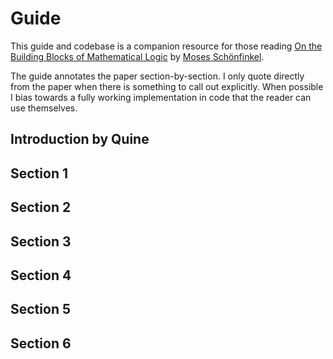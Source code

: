 # Guide

This guide and codebase is a companion resource for those reading [On the Building Blocks of Mathematical Logic](https://content.wolfram.com/uploads/sites/43/2020/12/Schonfinkel-OnTheBuildingBlocksOfMathematicalLogic.pdf) by [Moses Schönfinkel](https://en.wikipedia.org/wiki/Moses_Sch%C3%B6nfinkel).

The guide annotates the paper section-by-section. I only quote directly from the paper when there is something to call out explicitly. When possible I bias towards a fully working implementation in code that the reader can use themselves.

## Introduction by Quine



## Section 1

## Section 2

## Section 3

## Section 4

## Section 5

## Section 6